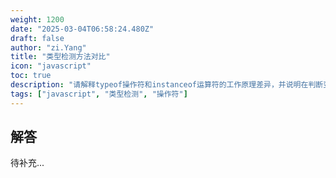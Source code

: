 ```yaml
---
weight: 1200
date: "2025-03-04T06:58:24.480Z"
draft: false
author: "zi.Yang"
title: "类型检测方法对比"
icon: "javascript"
toc: true
description: "请解释typeof操作符和instanceof运算符的工作原理差异，并说明在判断变量是否为数组时，为什么推荐使用Array.isArray()而非其他方法？"
tags: ["javascript", "类型检测", "操作符"]
---
```


## 解答

待补充...
